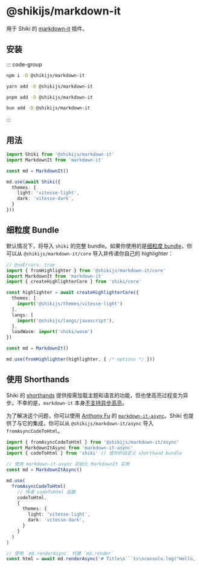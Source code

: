 # @shikijs/markdown-it

<Badges name="@shikijs/markdown-it" />

用于 Shiki 的 [markdown-it](https://markdown-it.github.io/) 插件。

## 安装

::: code-group

```sh [npm]
npm i -D @shikijs/markdown-it
```

```sh [yarn]
yarn add -D @shikijs/markdown-it
```

```sh [pnpm]
pnpm add -D @shikijs/markdown-it
```

```sh [bun]
bun add -D @shikijs/markdown-it
```

:::

## 用法

```ts twoslash
import Shiki from '@shikijs/markdown-it'
import MarkdownIt from 'markdown-it'

const md = MarkdownIt()

md.use(await Shiki({
  themes: {
    light: 'vitesse-light',
    dark: 'vitesse-dark',
  }
}))
```

## 细粒度 Bundle

默认情况下，将导入 `shiki` 的完整 bundle。如果你使用的是[细粒度 bundle](/guide/bundles#fine-grained-bundle)，你可以从 `@shikijs/markdown-it/core` 导入并传递你自己的 highlighter：

```ts twoslash
// @noErrors: true
import { fromHighlighter } from '@shikijs/markdown-it/core'
import MarkdownIt from 'markdown-it'
import { createHighlighterCore } from 'shiki/core'

const highlighter = await createHighlighterCore({
  themes: [
    import('@shikijs/themes/vitesse-light')
  ],
  langs: [
    import('@shikijs/langs/javascript'),
  ],
  loadWasm: import('shiki/wasm')
})

const md = MarkdownIt()

md.use(fromHighlighter(highlighter, { /* options */ }))
```

## 使用 Shorthands

Shiki 的 [shorthands](/guide/shorthands) 提供按需加载主题和语言的功能，但也使高亮过程变为异步。不幸的是，`markdown-it` 本身[不支持异步高亮](https://github.com/markdown-it/markdown-it/blob/master/docs/development.md#i-need-async-rule-how-to-do-it)。

为了解决这个问题，你可以使用 [Anthony Fu](https://github.com/antfu) 的 [`markdown-it-async`](https://github.com/antfu/markdown-it-async)。Shiki 也提供了与它的集成，你可以从 `@shikijs/markdown-it/async` 导入 `fromAsyncCodeToHtml`。

````ts twoslash
import { fromAsyncCodeToHtml } from '@shikijs/markdown-it/async'
import MarkdownItAsync from 'markdown-it-async'
import { codeToHtml } from 'shiki' // 或你的自定义 shorthand bundle

// 使用 markdown-it-async 初始化 MarkdownIt 实例
const md = MarkdownItAsync()

md.use(
  fromAsyncCodeToHtml(
    // 传递 codeToHtml 函数
    codeToHtml,
    {
      themes: {
        light: 'vitesse-light',
        dark: 'vitesse-dark',
      }
    }
  )
)

// 使用 `md.renderAsync` 代替 `md.render`
const html = await md.renderAsync('# Title\n```ts\nconsole.log("Hello, World!")\n```')
````
